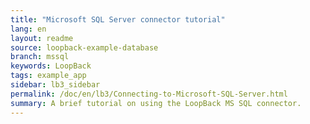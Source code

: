 ```yaml
---
title: "Microsoft SQL Server connector tutorial"
lang: en
layout: readme
source: loopback-example-database
branch: mssql
keywords: LoopBack
tags: example_app
sidebar: lb3_sidebar
permalink: /doc/en/lb3/Connecting-to-Microsoft-SQL-Server.html
summary: A brief tutorial on using the LoopBack MS SQL connector.  
---
```

